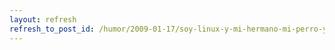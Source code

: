 ```yaml
---
layout: refresh
refresh_to_post_id: /humor/2009-01-17/soy-linux-y-mi-hermano-mi-perro-y-mi-coche-tambin.html
---
```

